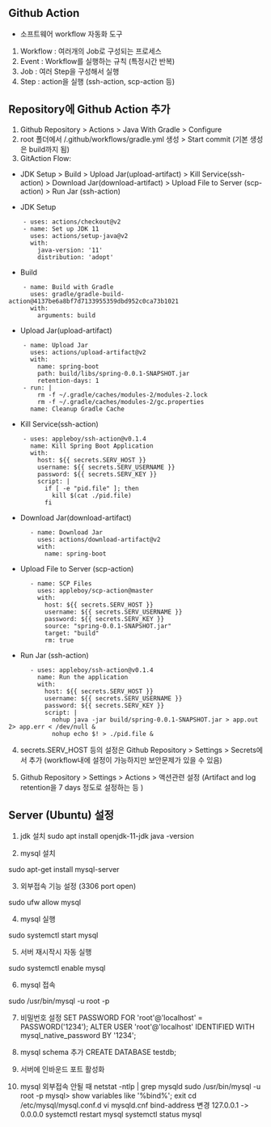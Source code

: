 ## Github Action

- 소프트웨어 workflow 자동화 도구

1. Workflow : 여러개의 Job로 구성되는 프로세스
2. Event : Workflow를 실행하는 규칙 (특정시간 반복)
3. Job : 여러 Step을 구성해서 실행
4. Step : action을 실행 (ssh-action, scp-action 등)

## Repository에 Github Action 추가

1. Github Repository > Actions > Java With Gradle > Configure
2. root 폴더에서 /.github/workflows/gradle.yml 생성 > Start commit
   (기본 생성은 build까지 됨)
3. GitAction Flow:

- JDK Setup > Build > Upload Jar(upload-artifact) > Kill Service(ssh-action) > Download Jar(download-artifact) > Upload File to Server (scp-action) > Run Jar (ssh-action)

- JDK Setup

```
    - uses: actions/checkout@v2
    - name: Set up JDK 11
      uses: actions/setup-java@v2
      with:
        java-version: '11'
        distribution: 'adopt'
```

- Build

```
    - name: Build with Gradle
      uses: gradle/gradle-build-action@4137be6a8bf7d7133955359dbd952c0ca73b1021
      with:
        arguments: build
```

- Upload Jar(upload-artifact)

```
    - name: Upload Jar
      uses: actions/upload-artifact@v2
      with:
        name: spring-boot
        path: build/libs/spring-0.0.1-SNAPSHOT.jar
        retention-days: 1
    - run: |
        rm -f ~/.gradle/caches/modules-2/modules-2.lock
        rm -f ~/.gradle/caches/modules-2/gc.properties
      name: Cleanup Gradle Cache
```

- Kill Service(ssh-action)

```
    - uses: appleboy/ssh-action@v0.1.4
      name: Kill Spring Boot Application
      with:
        host: ${{ secrets.SERV_HOST }}
        username: ${{ secrets.SERV_USERNAME }}
        password: ${{ secrets.SERV_KEY }}
        script: |
          if [ -e "pid.file" ]; then
            kill $(cat ./pid.file)
          fi
```

- Download Jar(download-artifact)

```
      - name: Download Jar
        uses: actions/download-artifact@v2
        with:
          name: spring-boot
```

- Upload File to Server (scp-action)

```
      - name: SCP Files
        uses: appleboy/scp-action@master
        with:
          host: ${{ secrets.SERV_HOST }}
          username: ${{ secrets.SERV_USERNAME }}
          password: ${{ secrets.SERV_KEY }}
          source: "spring-0.0.1-SNAPSHOT.jar"
          target: "build"
          rm: true
```

- Run Jar (ssh-action)

```
      - uses: appleboy/ssh-action@v0.1.4
        name: Run the application
        with:
          host: ${{ secrets.SERV_HOST }}
          username: ${{ secrets.SERV_USERNAME }}
          password: ${{ secrets.SERV_KEY }}
          script: |
            nohup java -jar build/spring-0.0.1-SNAPSHOT.jar > app.out 2> app.err < /dev/null &
            nohup echo $! > ./pid.file &

```

4. secrets.SERV_HOST 등의 설정은 Github Repository > Settings > Secrets에서 추가 (workflow내에 설정이 가능하지만 보안문제가 있을 수 있음)

5. Github Repository > Settings > Actions > 액션관련 설정 (Artifact and log retention을 7 days 정도로 설정하는 등 )

## Server (Ubuntu) 설정

1. jdk 설치
   sudo apt install openjdk-11-jdk
   java -version

2. mysql 설치

sudo apt-get install mysql-server

3. 외부접속 기능 설정 (3306 port open)

sudo ufw allow mysql

4. mysql 실행

sudo systemctl start mysql

5. 서버 재시작시 자동 실행

sudo systemctl enable mysql

6. mysql 접속

sudo /usr/bin/mysql -u root -p

7. 비밀번호 설정
   SET PASSWORD FOR 'root'@'localhost' = PASSWORD('1234');
   ALTER USER 'root'@'localhost' IDENTIFIED WITH mysql_native_password BY '1234';

8. mysql schema 추가
   CREATE DATABASE testdb;

9. 서버에 인바운드 포트 활성화

10. mysql 외부접속 안될 때
    netstat -ntlp | grep mysqld
    sudo /usr/bin/mysql -u root -p
    mysql> show variables like '%bind%';
    exit
    cd /etc/mysql/mysql.conf.d
    vi mysqld.cnf
    bind-address 변경 127.0.0.1 -> 0.0.0.0
    systemctl restart mysql
    systemctl status mysql
